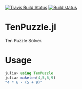 [![Travis Build Status](https://travis-ci.org/kota7/TenPuzzle.jl.svg?branch=master)](https://travis-ci.org/kota7/TenPuzzle.jl)
[![Build status](https://ci.appveyor.com/api/projects/status/2m9kfet0y39ttudp/branch/master?svg=true)](https://ci.appveyor.com/project/kota7/tenpuzzle-jl/branch/master)

TenPuzzle.jl
============

Ten Puzzle Solver.


# Usage

```julia
julia> using TenPuzzle
julia> maketen(4,5,6,9)
"4 * 6 - (5 + 9)"
```
